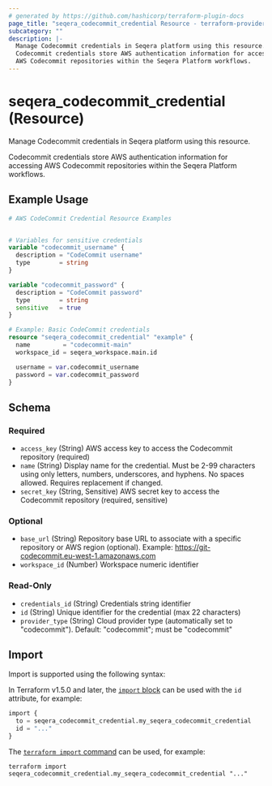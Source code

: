 ```yaml
---
# generated by https://github.com/hashicorp/terraform-plugin-docs
page_title: "seqera_codecommit_credential Resource - terraform-provider-seqera"
subcategory: ""
description: |-
  Manage Codecommit credentials in Seqera platform using this resource.
  Codecommit credentials store AWS authentication information for accessing
  AWS Codecommit repositories within the Seqera Platform workflows.
---
```


# seqera_codecommit_credential (Resource)

Manage Codecommit credentials in Seqera platform using this resource.

Codecommit credentials store AWS authentication information for accessing
AWS Codecommit repositories within the Seqera Platform workflows.

## Example Usage

```terraform
# AWS CodeCommit Credential Resource Examples


# Variables for sensitive credentials
variable "codecommit_username" {
  description = "CodeCommit username"
  type        = string
}

variable "codecommit_password" {
  description = "CodeCommit password"
  type        = string
  sensitive   = true
}

# Example: Basic CodeCommit credentials
resource "seqera_codecommit_credential" "example" {
  name         = "codecommit-main"
  workspace_id = seqera_workspace.main.id

  username = var.codecommit_username
  password = var.codecommit_password
}
```

<!-- schema generated by tfplugindocs -->
## Schema

### Required

- `access_key` (String) AWS access key to access the Codecommit repository (required)
- `name` (String) Display name for the credential. Must be 2-99 characters using only letters, numbers, underscores, and hyphens. No spaces allowed. Requires replacement if changed.
- `secret_key` (String, Sensitive) AWS secret key to access the Codecommit repository (required, sensitive)

### Optional

- `base_url` (String) Repository base URL to associate with a specific repository or AWS region (optional). Example: https://git-codecommit.eu-west-1.amazonaws.com
- `workspace_id` (Number) Workspace numeric identifier

### Read-Only

- `credentials_id` (String) Credentials string identifier
- `id` (String) Unique identifier for the credential (max 22 characters)
- `provider_type` (String) Cloud provider type (automatically set to "codecommit"). Default: "codecommit"; must be "codecommit"

## Import

Import is supported using the following syntax:

In Terraform v1.5.0 and later, the [`import` block](https://developer.hashicorp.com/terraform/language/import) can be used with the `id` attribute, for example:

```terraform
import {
  to = seqera_codecommit_credential.my_seqera_codecommit_credential
  id = "..."
}
```

The [`terraform import` command](https://developer.hashicorp.com/terraform/cli/commands/import) can be used, for example:

```shell
terraform import seqera_codecommit_credential.my_seqera_codecommit_credential "..."
```
